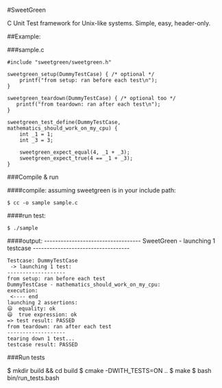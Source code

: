 #SweetGreen

C Unit Test framework for Unix-like systems. Simple, easy, header-only.

##Example:

###sample.c

    #include "sweetgreen/sweetgreen.h"

    sweetgreen_setup(DummyTestCase) { /* optional */
        printf("from setup: ran before each test\n");
    }

    sweetgreen_teardown(DummyTestCase) { /* optional too */
       printf("from teardown: ran after each test\n");
    }
    
    sweetgreen_test_define(DummyTestCase, mathematics_should_work_on_my_cpu) {
    	int _1 = 1;
    	int _3 = 3;
    
    	sweetgreen_expect_equal(4, _1 + _3);
    	sweetgreen_expect_true(4 == _1 + _3);
    }

###Compile & run

####compile:
assuming sweetgreen is in your include path:

    $ cc -o sample sample.c

####run test:

    $ ./sample

####output:
    *-----------------------------------*
      SweetGreen - launching 1 testcase 
    *-----------------------------------*
    
    Testcase: DummyTestCase
     -> launching 1 test:
    -------------------
    from setup: ran before each test
    DummyTestCase - mathematics_should_work_on_my_cpu:
    execution:
     <---- end
    launching 2 assertions:
    😃  equality: ok
    😃  true expression: ok
    => ️test result: PASSED
    from teardown: ran after each test
    -------------------
    tearing down 1 test...
    testcase result: PASSED

###Run tests

   $ mkdir build && cd build
   $ cmake -DWITH_TESTS=ON ..
   $ make
   $ bash bin/run_tests.bash
